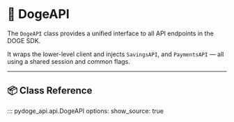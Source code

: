 # 🧠 DogeAPI

The `DogeAPI` class provides a unified interface to all API endpoints in the DOGE SDK.

It wraps the lower-level client and injects `SavingsAPI`, and `PaymentsAPI` — all using a shared session and common flags.

---

## 📦 Class Reference

::: pydoge_api.api.DogeAPI
    options:
      show_source: true

